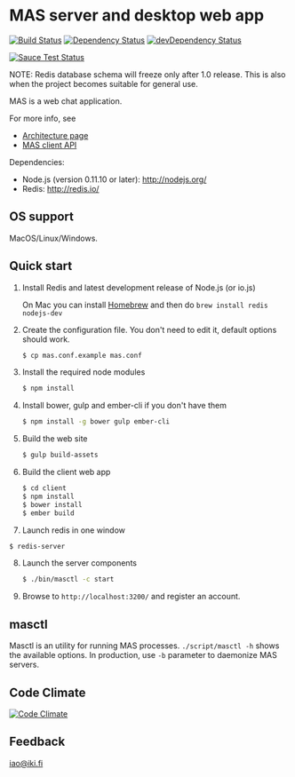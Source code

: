 MAS server and desktop web app
==============================

[![Build Status](https://secure.travis-ci.org/ilkkao/mas.png)](http://travis-ci.org/ilkkao/mas)
[![Dependency Status](https://david-dm.org/ilkkao/mas.svg?style=flat)](https://david-dm.org/ilkkao/mas)
[![devDependency Status](https://david-dm.org/ilkkao/mas/dev-status.svg?style=flat)](https://david-dm.org/ilkkao/mas#info=devDependencies)

[![Sauce Test Status](https://saucelabs.com/browser-matrix/mas-ci.svg)](https://saucelabs.com/u/mas-ci)

NOTE: Redis database schema will freeze only after 1.0 release. This is also when the project becomes suitable for general use.

MAS is a web chat application.

For more info, see

- [Architecture page](https://github.com/ilkkao/mas/wiki)
- [MAS client API](http://ilkkao.github.io/mas/api.html)

Dependencies:

- Node.js (version 0.11.10 or later): http://nodejs.org/
- Redis: http://redis.io/

## OS support

MacOS/Linux/Windows.

## Quick start

1. Install Redis and latest development release of Node.js (or io.js)

   On Mac you can install [Homebrew](http://brew.sh/) and then do ```brew install redis nodejs-dev```

2. Create the configuration file. You don't need to edit it, default options should work.

   ```bash
   $ cp mas.conf.example mas.conf
   ```

3. Install the required node modules

   ```bash
   $ npm install
   ```

4. Install bower, gulp and ember-cli if you don't have them

   ```bash
   $ npm install -g bower gulp ember-cli
   ```

5. Build the web site

   ```bash
   $ gulp build-assets
   ```

6. Build the client web app

   ```bash
   $ cd client
   $ npm install
   $ bower install
   $ ember build
   ```
7. Launch redis in one window

  ```bash
  $ redis-server
  ```

8. Launch the server components

   ```bash
   $ ./bin/masctl -c start
   ```

9. Browse to ```http://localhost:3200/``` and register an account.

## masctl

Masctl is an utility for running MAS processes. `./script/masctl -h` shows the available options. In production, use `-b` parameter to daemonize MAS servers.

## Code Climate

[![Code Climate](https://codeclimate.com/github/ilkkao/mas/badges/gpa.svg)](https://codeclimate.com/github/ilkkao/mas)

## Feedback

iao@iki.fi

[meetandspeak.com]: http://meetandspeak.com/
